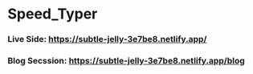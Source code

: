 # Speed_Typer
### Live Side: https://subtle-jelly-3e7be8.netlify.app/
### Blog Secssion: https://subtle-jelly-3e7be8.netlify.app/blog
